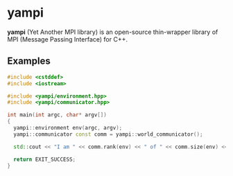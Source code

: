 # yampi

**yampi** (Yet Another MPI library) is an open-source thin-wrapper library of MPI (Message Passing Interface) for C++.

## Examples

```cpp
#include <cstddef>
#include <iostream>

#include <yampi/environment.hpp>
#include <yampi/communicator.hpp>

int main(int argc, char* argv[])
{
  yampi::environment env(argc, argv);
  yampi::communicator const comm = yampi::world_communicator();

  std::cout << "I am " << comm.rank(env) << " of " << comm.size(env) << std::endl;

  return EXIT_SUCCESS;
}
```

